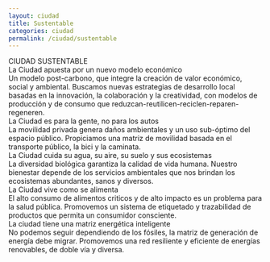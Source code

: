 ```yaml
---
layout: ciudad
title: Sustentable
categories: ciudad
permalink: /ciudad/sustentable
---
```


<section id="visionciudad" class="pad80 text-center bk-color-3 rounded">
  <div class="wrapper text-left">
    <div class="title text-center">CIUDAD SUSTENTABLE</div>
    <separador class="veinte"></separador>
      <div class="h4 pad80 no-vertical-pad">
        <div class="h2 bold">La Ciudad apuesta por un nuevo modelo económico</div>
        <div class="h4">Un modelo post-carbono, que integre la creación de valor económico, social y ambiental. Buscamos nuevas estrategias de desarrollo local basadas en la innovación, la colaboración y la creatividad, con modelos de producción y de consumo que reduzcan-reutilicen-reciclen-reparen-regeneren.</div>
      </div>
      <separador class="veinte"></separador>
      <div class="h4 pad80 no-vertical-pad">
        <div class="h2 bold">La Ciudad es para la gente, no para los autos</div>
        <div class="h4">La movilidad privada genera daños ambientales y un uso sub-óptimo del espacio público. Propiciamos una matriz de movilidad basada en el transporte público, la bici y la caminata.</div>
      </div>
      <separador class="veinte"></separador>
      <div class="h4 pad80 no-vertical-pad">
        <div class="h2 bold">La Ciudad cuida su agua, su aire, su suelo y sus ecosistemas</div>
        <div class="h4">La diversidad biológica garantiza la calidad de vida humana. Nuestro bienestar depende de los servicios ambientales que nos brindan los ecosistemas abundantes, sanos y diversos.</div>
      </div>
      <separador class="veinte"></separador>
      <div class="h4 pad80 no-vertical-pad">
        <div class="h2 bold">La Ciudad vive como se alimenta</div>
        <div class="h4">El alto consumo de alimentos criticos y de alto impacto es un problema para la salud pública. Promovemos un sistema de etiquetado y trazabilidad de productos que permita un consumidor consciente.</div>
      </div>
      <separador class="veinte"></separador>
      <div class="h4 pad80 no-vertical-pad">
        <div class="h2 bold">La ciudad tiene una matriz energética inteligente</div>
        <div class="h4">No podemos seguir dependiendo de los fósiles, la matriz de generación de energía debe migrar. Promovemos una red resiliente y eficiente de energías  renovables, de doble vía y diversa.</div>
      </div>
  </div>
</section>
